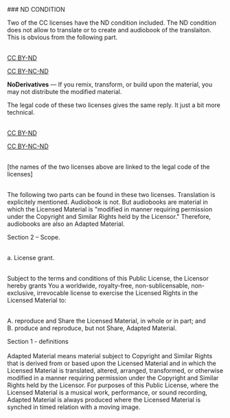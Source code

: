 <div id="nd-condition" markdown="1">
### ND CONDITION
</div>

Two of the CC licenses have the ND condition included. The ND condition does not allow to translate or to create and audiobook of the translaiton. This is obvious from the following part. <br><br>

[CC BY-ND](https://creativecommons.org/licenses/by-nd/4.0/)<br>

[CC BY-NC-ND](https://creativecommons.org/licenses/by-nc-nd/4.0/)

<div class="citace" markdown="1">
<strong>NoDerivatives</strong> — If you remix, transform, or build upon the material, you may not distribute the modified material.
</div>

The legal code of these two licenses gives the same reply. It just a bit more technical.<br><br>

[CC BY-ND](https://creativecommons.org/licenses/by-nd/4.0/legalcode)<br>

[CC BY-NC-ND](https://creativecommons.org/licenses/by-nc-nd/4.0/legalcode)<br><br>

[the names of the two licenses above are linked to the legal code of the licenses]<br><br>

The following two parts can be found in these two licenses. Translation is explicitely mentioned. Audiobook is not. But audiobooks are material in which the Licensed Material is "modified in manner requiring permission under the Copyright and Similar Rights held by the Licensor." Therefore, audiobooks are also an Adapted Material.

<div class="citace">
Section 2 – Scope.<br><br>

a. License grant.<br><br>

Subject to the terms and conditions of this Public License, the Licensor hereby grants You a worldwide, royalty-free, non-sublicensable, non-exclusive, irrevocable license to exercise the Licensed Rights in the Licensed Material to:<br><br>

A. reproduce and Share the Licensed Material, in whole or in part; and<br>
<span class="highlighted-text-blue">B. produce and reproduce, but not Share, Adapted Material.</span><br>

</div>

<span class="highlighted-text-blue"></span>

<div class="citace">
Section 1 - definitions<br><br>
Adapted Material means material subject to Copyright and Similar Rights that is derived from or based upon the Licensed Material and in which the Licensed Material is <span class="highlighted-text-blue">translated,</span> altered, arranged, transformed, or otherwise <span class="highlighted-text-blue">modified in a manner requiring permission under the Copyright and Similar Rights held by the Licensor.</span> For purposes of this Public License, where the Licensed Material is a musical work, performance, or sound recording, Adapted Material is always produced where the Licensed Material is synched in timed relation with a moving image.
</div>
